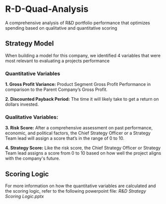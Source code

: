 # R-D-Quad-Analysis
A comprehensive analysis of R&amp;D portfolio performance that optimizes spending based on qualitative and quantitative scoring




## Strategy Model
When building a model for this company,  we identified 4 variables that were most relevant to evaluating a projects performance

### Quantitative Variables
**1. Gross Profit Variance:** Product Segment Gross Profit Performance in comparison to the Parent Company’s Gross Profit.

**2. Discounted Payback Period:** The time it will likely take to get a return on dollars invested.

### Qualitative Variables:
**3. Risk Score:** After a comprehensive assessment on past performance, economic, and political factors, the Chief Strategy Officer or a Strategy Team lead will assign a score that’s in the range of 0 to 10.

**4. Strategy Score:** Like the risk score, the Chief Strategy Officer or Strategy Team lead assigns a score from 0 to 10 based on how well the project aligns with the company's future.

## Scoring Logic
For more information on how the quantitative variables are calculated and the scoring logic, refer to the following powerpoint file: *R&D Strategy Scoring Logic.pptx*
